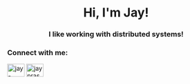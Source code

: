 <h1 align="center">Hi, I'm Jay!</h1>
<h3 align="center">I like working with distributed systems!</h3>


<h3 align="left">Connect with me:</h3>
<p align="left">
<a href="https://linkedin.com/in/jay-prasad-524315212" target="blank"><img align="center" src="https://raw.githubusercontent.com/rahuldkjain/github-profile-readme-generator/master/src/images/icons/Social/linked-in-alt.svg" alt="jay-prasad-524315212" height="30" width="40" /></a>
<a href="https://auth.geeksforgeeks.org/user/jayprasad2002" target="blank"><img align="center" src="https://raw.githubusercontent.com/rahuldkjain/github-profile-readme-generator/master/src/images/icons/Social/geeks-for-geeks.svg" alt="jayprasad2002" height="30" width="40" /></a>
</p>


